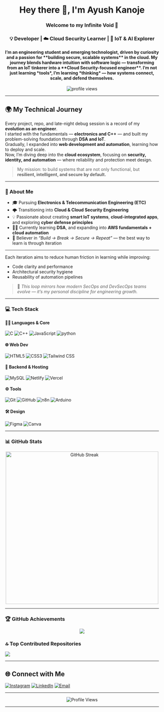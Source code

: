 <!-- Profile README for Ayush Kanoje -->

<h1 align="center">Hey there 👋, I'm Ayush Kanoje</h1>
<h3 align="center">Welcome to my Infinite Void 🌌</h3>
<h3 align="center">💡 Developer | ☁️ Cloud Security Learner | 🚀 IoT & AI Explorer</h3>

<h4 align="center">
I’m an engineering student and emerging technologist, driven by curiosity and a passion for **building secure, scalable systems** in the cloud.  
My journey blends hardware intuition with software logic — transforming from an IoT tinkerer into a **Cloud Security-focused engineer**.  
I’m not just learning *tools*, I’m learning *thinking* — how systems connect, scale, and defend themselves.
</h4>

<p align="center">
  <img src="https://komarev.com/ghpvc/?username=Ayush-Kanoje&label=Profile%20Views&color=6C63FF&style=flat-square" alt="profile views"/>
</p>

---

## 🌍 My Technical Journey

Every project, repo, and late-night debug session is a record of my **evolution as an engineer**.  
I started with the fundamentals — **electronics and C++** — and built my problem-solving foundation through **DSA and IoT**.  
Gradually, I expanded into **web development and automation**, learning how to deploy and scale.  
Now, I’m diving deep into the **cloud ecosystem**, focusing on **security, identity, and automation** — where reliability and protection meet design.

> My mission: to build systems that are not only functional, but **resilient, intelligent, and secure by default.**

---

### 🧠 About Me

- 🎓 Pursuing **Electronics & Telecommunication Engineering (ETC)**
- 🌩️ Transitioning into **Cloud & Cloud Security Engineering**
- 💡 Passionate about creating **smart IoT systems**, **cloud-integrated apps**, and exploring **cyber defense principles**
- 🧑‍💻 Currently learning **DSA**, and expanding into **AWS fundamentals + cloud automation**
- 🧱 Believer in *“Build → Break → Secure → Repeat”* — the best way to learn is through iteration

---


Each iteration aims to reduce human friction in learning while improving:
   - Code clarity and performance
   - Architectural security hygiene
   - Reusability of automation pipelines

> 🧠 *This loop mirrors how modern SecOps and DevSecOps teams evolve — it’s my personal discipline for engineering growth.*

---

### 💻 Tech Stack

#### 👨‍💻 Languages & Core
![C](https://img.shields.io/badge/C-00599C?style=flat&logo=c&logoColor=white)
![C++](https://img.shields.io/badge/C++-00599C?style=flat&logo=c%2B%2B&logoColor=white)
![JavaScript](https://img.shields.io/badge/JavaScript-323330?style=flat&logo=javascript&logoColor=F7DF1E)
![python](https://img.shields.io/badge/python-323330?style=flat&logo=python&logoColor=F7DF1E)

#### 🌐 Web Dev
![HTML5](https://img.shields.io/badge/HTML5-E34F26?style=flat&logo=html5&logoColor=white)
![CSS3](https://img.shields.io/badge/CSS3-1572B6?style=flat&logo=css3&logoColor=white)
![Tailwind CSS](https://img.shields.io/badge/Tailwind_CSS-38B2AC?style=flat&logo=tailwind-css&logoColor=white)

#### 🔗 Backend & Hosting
![MySQL](https://img.shields.io/badge/MySQL-4479A1?style=flat&logo=mysql&logoColor=white)
![Netlify](https://img.shields.io/badge/Netlify-00C7B7?style=flat&logo=netlify&logoColor=white)
![Vercel](https://img.shields.io/badge/Vercel-000000?style=flat&logo=vercel&logoColor=white)

#### ⚙️ Tools
![Git](https://img.shields.io/badge/Git-F05033?style=flat&logo=git&logoColor=white)
![GitHub](https://img.shields.io/badge/GitHub-121011?style=flat&logo=github&logoColor=white)
![n8n](https://img.shields.io/badge/n8n-%23FF6A00?style=flat&logo=n8n&logoColor=white)
![Arduino](https://img.shields.io/badge/Arduino_Uno-00979D?style=flat&logo=arduino&logoColor=white)

#### 🛠️ Design
![Figma](https://img.shields.io/badge/Figma-F24E1E?style=flat&logo=figma&logoColor=white)
![Canva](https://img.shields.io/badge/Canva-00C4CC?style=flat&logo=canva&logoColor=white)

---

### 📊 GitHub Stats

<p align="center"> 
<img src="https://github-readme-streak-stats-eight.vercel.app?user=Ayush-Kanoje&theme=algolia&hide_border=false" alt="GitHub Streak" width="500" />
</p>

---

### 🏆 GitHub Achievements

<p align="center">
  <img src="https://github-profile-trophy.vercel.app/?username=Ayush-Kanoje&theme=radical&no-bg=false&no-frame=false&margin-w=4" />
</p>

### 🔝 Top Contributed Repositories
![](https://github-contributor-stats.vercel.app/api?username=Ayush-Kanoje&limit=5&theme=dark&combine_all_yearly_contributions=true)

---

## 🌐 Connect with Me

[![Instagram](https://img.shields.io/badge/Instagram-E4405F?style=flat&logo=instagram&logoColor=white)](https://instagram.com/ayuxh.k11)
[![LinkedIn](https://img.shields.io/badge/LinkedIn-0077B5?style=flat&logo=linkedin&logoColor=white)](https://www.linkedin.com/in/ayushkanoje11/)
[![Email](https://img.shields.io/badge/Gmail-D14836?style=flat&logo=gmail&logoColor=white)](mailto:ayushkanoje056@gmail.com)

---

<p align="center">
  <img src="https://komarev.com/ghpvc/?username=ayush-kanoje&label=Visitors&color=0e75b6&style=for-the-badge" alt="Profile Views"/>
</p>

---

<!-- Created using GPRM | https://gprm.itsvg.in -->
